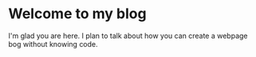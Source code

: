 # Welcome to my blog

I'm glad you are here. I plan to talk about how you can create a webpage bog without knowing code.
